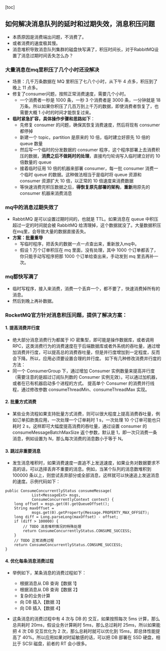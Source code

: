 [toc]

## 如何解决消息队列的延时和过期失效，消息积压问题

* 本质原因是消费端出问题，不消费了。
* 或者消费的速度极其慢。
* 消息堆积导致消息队列集群的磁盘快写满了，积压时间长，对于RabbitMQ设置了消息过期时间丢失怎么办？

### 大量消息在mq里积压了几个小时还没解决

* 场景：几千万条数据在 MQ 里积压了七八个小时，从下午 4 点多，积压到了晚上 11 点多。
* 修复了consumer问题，按照正常消费速度，需要几个小时。
  * 一个消费者一秒是 1000 条，一秒 3 个消费者是 3000 条，一分钟就是 18 万条。所以如果你积压了几百万到上千万的数据，即使消费者恢复了，也需要大概 1 小时的时间才能恢复过来。
* **临时紧急扩容，具体操作步骤和思路如下**：
  * 先修复 consumer 的问题，确保其恢复消费速度，然后将现有 consumer 都停掉
  * 新建一个 topic，partition 是原来的 10 倍，临时建立好原先 10 倍的 queue 数量
  * 然后写一个临时的分发数据的 consumer 程序，这个程序部署上去消费积压的数据，**消费之后不做耗时的处理**，直接均匀轮询写入临时建立好的 10 倍数量的 queue
  * 接着临时征用 10 倍的机器来部署 consumer，每一批 consumer 消费一个临时 queue 的数据。这种做法相当于是临时将 queue 资源和 consumer 资源扩大 10 倍，以正常的 10 倍速度来消费数据
  * 等快速消费完积压数据之后，**得恢复原先部署的架构**，**重新**用原先的 consumer 机器来消费消息

### mq中的消息过期失效了

* RabbtiMQ 是可以设置过期时间的，也就是 TTL。如果消息在 queue 中积压超过一定的时间就会被 RabbitMQ 给清理掉，这个数据就没了。大量数据积压在mq里，会导致大量的数据直接丢失。
* **方案：批量重导**
  * 写临时程序，把丢失的数据一点一点查出来，重新放入mq中。
  * 假设 1 万个订单积压在 mq 里面，没有处理，其中 1000 个订单都丢了，你只能手动写程序把那 1000 个订单给查出来，手动发到 mq 里去再补一次。

### mq都快写满了

* 临时写程序，接入来消费，消费一个丢弃一个，都不要了，快速消费掉所有的消息。
* 然后到晚上再补数据。

### RocketMQ官方针对消息积压问题，提供了解决方案：

#### 1. 提高消费并行度

* 绝大部分消息消费行为都属于 IO 密集型，即可能是操作数据库，或者调用 RPC，这类消费行为的消费速度在于后端数据库或者外系统的吞吐量，通过增加消费并行度，可以提高总的消费吞吐量，但是并行度增加到一定程度，反而会下降。所以，应用必须要设置合理的并行度。 如下有几种修改消费并行度的方法：
* 同一个 ConsumerGroup 下，通过增加 Consumer 实例数量来提高并行度（需要注意的是超过订阅队列数的 Consumer 实例无效）。可以通过加机器，或者在已有机器启动多个进程的方式。 提高单个 Consumer 的消费并行线程，通过修改参数 consumeThreadMin、consumeThreadMax 实现。

#### 2. 批量方式消费

* 某些业务流程如果支持批量方式消费，则可以很大程度上提高消费吞吐量，例如订单扣款类应用，一次处理一个订单耗时 1 s，一次处理 10 个订单可能也只耗时 2 s，这样即可大幅度提高消费的吞吐量，通过设置 consumer 的 consumeMessageBatchMaxSize 返个参数，默认是 1，即一次只消费一条消息，例如设置为 N，那么每次消费的消息数小于等于 N。

#### 3. 跳过非重要消息

* 发生消息堆积时，如果消费速度一直追不上发送速度，如果业务对数据要求不高的话，可以选择丢弃不重要的消息。例如，当某个队列的消息数堆积到 100000 条以上，则尝试丢弃部分或全部消息，这样就可以快速追上发送消息的速度。示例代码如下：

```
public ConsumeConcurrentlyStatus consumeMessage(
            List<MessageExt> msgs,
            ConsumeConcurrentlyContext context) {
    long offset = msgs.get(0).getQueueOffset();
    String maxOffset =
            msgs.get(0).getProperty(Message.PROPERTY_MAX_OFFSET);
    long diff = Long.parseLong(maxOffset) - offset;
    if (diff > 100000) {
        // TODO 消息堆积情况的特殊处理
        return ConsumeConcurrentlyStatus.CONSUME_SUCCESS;
    }
    // TODO 正常消费过程
    return ConsumeConcurrentlyStatus.CONSUME_SUCCESS;
}
```

#### 4. 优化每条消息消费过程

* 举例如下，某条消息的消费过程如下：
  * 根据消息从 DB 查询【数据 1】
  * 根据消息从 DB 查询【数据 2】
  * 复杂的业务计算
  * 向 DB 插入【数据 3】
  * 向 DB 插入【数据 4】

* 这条消息的消费过程中有 4 次与 DB 的 交互，如果按照每次 5ms 计算，那么总共耗时 20ms，假设业务计算耗时 5ms，那么总过耗时 25ms，所以如果能把 4 次 DB 交互优化为 2 次，那么总耗时就可以优化到 15ms，即总体性能提高了 40%。所以应用如果对时延敏感的话，可以把 DB 部署在 SSD 硬盘，相比于 SCSI 磁盘，前者的 RT 会小很多。